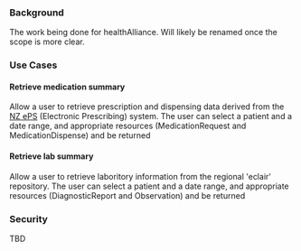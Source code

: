 ### Background
The work being done for healthAlliance. Will likely be renamed once the scope is more clear.

### Use Cases

#### Retrieve medication summary
Allow a user to retrieve prescription and dispensing data derived from the [NZ ePS](https://www.health.govt.nz/our-work/digital-health/other-digital-health-initiatives/emedicines/new-zealand-eprescription-service) (Electronic Prescribing) system. The user can select a patient and a date range, and appropriate resources (MedicationRequest and MedicationDispense) and be returned

#### Retrieve lab summary
Allow a user to retrieve laboritory information from the regional 'eclair' repository. The user can select a patient and a date range, and appropriate resources (DiagnosticReport and Observation) and be returned

### Security
TBD
